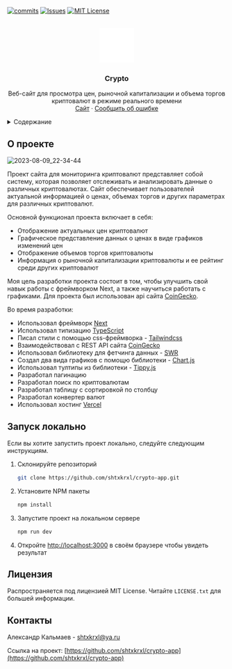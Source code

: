 <!-- PROJECT SHIELDS -->
<!--
*** I'm using markdown "reference style" links for readability.
*** Reference links are enclosed in brackets [ ] instead of parentheses ( ).
*** See the bottom of this document for the declaration of the reference variables
*** for contributors-url, forks-url, etc. This is an optional, concise syntax you may use.
*** https://www.markdownguide.org/basic-syntax/#reference-style-links
-->
[![commits][commits-shield]][commits-url]
[![Issues][issues-shield]][issues-url]
[![MIT License][license-shield]][license-url]

<!-- PROJECT LOGO -->
<br />
<div align="center">
  <a href="https://github.com/shtxkrxl/crypto-app">
    <img src="src/app/icon.svg" alt="Logo" width="80" height="80">
  </a>

<h3 align="center">Crypto</h3>

  <p align="center">
    Веб-сайт для просмотра цен, рыночной капитализации и объема торгов криптовалют в режиме реального времени
    <br />
    <a href="https://crypto-shtxkrxl.vercel.app/">Сайт</a>
    ·
    <a href="https://github.com/shtxkrxl/crypto-app/issues">Сообщить об ошибке</a>
  </p>
</div>

<!-- TABLE OF CONTENTS -->
<details>
  <summary>Содержание</summary>
  <ol>
    <li>
      <a href="#о-проекте">О проекте</a>
    </li>
    <li>
      <a href="#запуск-локально">Запуск локально</a>
    </li>
    <li><a href="#лицензия">Лицензия</a></li>
    <li><a href="#контакты">Контакты</a></li>
  </ol>
</details>

<!-- ABOUT THE PROJECT -->
## О проекте

![2023-08-09_22-34-44](https://github.com/shtxkrxl/crypto-app/assets/68380962/769ccb0a-3dcf-42a3-8cbd-6f1e176592a0)

Проект сайта для мониторинга криптовалют представляет собой систему, которая позволяет отслеживать и анализировать данные о различных криптовалютах. Сайт обеспечивает пользователей актуальной информацией о ценах, объемах торгов и других параметрах для различных криптовалют.

Основной функционал проекта включает в себя:
* Отображение актуальных цен криптовалют
* Графическое представление данных о ценах в виде графиков изменений цен
* Отображение объемов торгов криптовалюты
* Информация о рыночной капитализации криптовалюты и ее рейтинг среди других криптовалют

Моя цель разработки проекта состоит в том, чтобы улучшить свой навык работы с фреймворком Next, а также научиться работать с графиками. Для проекта был использован api сайта [CoinGecko](https://www.coingecko.com/).    

Во время разработки:
* Использовал фреймворк [Next](https://nextjs.org/)
* Использовал типизацию [TypeScript](https://www.typescriptlang.org/)
* Писал стили с помощью css-фреймворка - [Tailwindcss](https://tailwindcss.com/)
* Взаимодействовал с REST API сайта [CoinGecko](https://www.coingecko.com/)
* Использовал библиотеку для фетчинга данных - [SWR](https://swr.vercel.app/ru)
* Создал два вида графиков с помощю библиотеки - [Chart.js](https://www.chartjs.org/)
* Использовал тултипы из библиотеки - [Tippy.js](https://atomiks.github.io/tippyjs/)
* Разработал пагинацию
* Разработал поиск по криптовалютам
* Разработал таблицу с сортировкой по столбцу
* Разработал конвертер валют
* Использовал хостинг [Vercel](https://vercel.com)


<!-- GETTING STARTED -->
## Запуск локально

Если вы хотите запустить проект локально, следуйте следующим инструкциям.

1. Склонируйте репозиторий
   ```sh
   git clone https://github.com/shtxkrxl/crypto-app.git
   ```
2. Установите NPM пакеты
   ```sh
   npm install
   ```
3. Запустите проект на локальном сервере
   ```sh
   npm run dev
   ```
4. Откройте [http://localhost:3000](http://localhost:3000) в своём браузере чтобы увидеть результат

<!-- LICENSE -->
## Лицензия

Распространяется под лицензией MIT License. Читайте `LICENSE.txt` для большей информации.

<!-- CONTACT -->
## Контакты

Александр Кальмаев - <a href="mailto:shtxkrxl@ya.ru" target="_blank">shtxkrxl@ya.ru</a>

Ссылка на проект: [https://github.com/shtxkrxl/crypto-app](https://github.com/shtxkrxl/crypto-app)

<!-- MARKDOWN LINKS & IMAGES -->
<!-- https://www.markdownguide.org/basic-syntax/#reference-style-links -->
[commits-shield]: https://img.shields.io/github/commit-activity/t/shtxkrxl/crypto-app.svg?style=for-the-badge
[commits-url]: https://github.com/shtxkrxl/crypto-app/graphs/commit-activity
[issues-shield]: https://img.shields.io/github/issues/shtxkrxl/crypto-app.svg?style=for-the-badge
[issues-url]: https://github.com/shtxkrxl/crypto-app/issues
[license-shield]: https://img.shields.io/github/license/shtxkrxl/crypto-app.svg?style=for-the-badge
[license-url]: https://github.com/shtxkrxl/crypto-app/blob/master/LICENSE.txt
